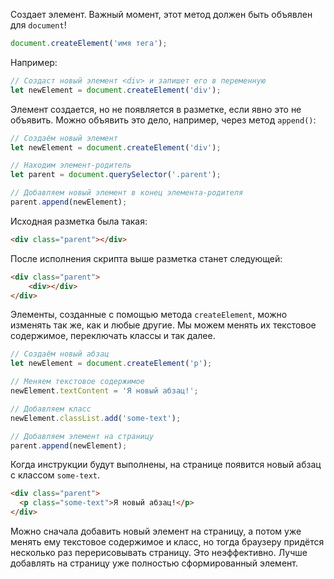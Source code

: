 Создает элемент. Важный момент, этот метод должен быть объявлен для `document`!
```js
document.createElement('имя тега');
```

Например:
```js
// Создаст новый элемент <div> и запишет его в переменную
let newElement = document.createElement('div');
```

Элемент создается, но не появляется в разметке, если явно это не объявить. Можно объявить это дело, например, через метод `append()`:
```js
// Создаём новый элемент
let newElement = document.createElement('div');

// Находим элемент-родитель
let parent = document.querySelector('.parent');

// Добавляем новый элемент в конец элемента-родителя
parent.append(newElement);
```

Исходная разметка была такая:
```html
<div class="parent"></div>
```

После исполнения скрипта выше разметка станет следующей:
```html
<div class="parent">
	<div></div>
</div>
```

Элементы, созданные с помощью метода `createElement`, можно изменять так же, как и любые другие. Мы можем менять их текстовое содержимое, переключать классы и так далее.
```js
// Создаём новый абзац
let newElement = document.createElement('p');

// Меняем текстовое содержимое
newElement.textContent = 'Я новый абзац!';

// Добавляем класс
newElement.classList.add('some-text');

// Добавляем элемент на страницу
parent.append(newElement);
```

Когда инструкции будут выполнены, на странице появится новый абзац с классом `some-text`.
```html
<div class="parent">
  <p class="some-text">Я новый абзац!</p>
</div>
```

Можно сначала добавить новый элемент на страницу, а потом уже менять ему текстовое содержимое и класс, но тогда браузеру придётся несколько раз перерисовывать страницу. Это неэффективно. Лучше добавлять на страницу уже полностью сформированный элемент.